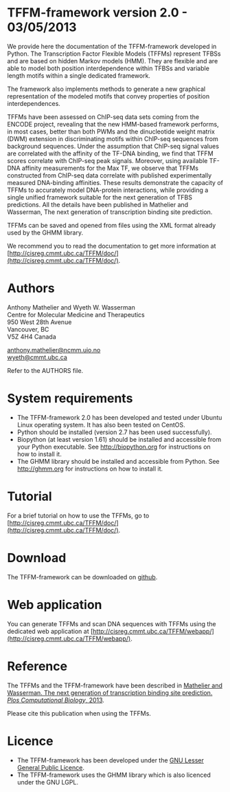 # TFFM-framework version 2.0 - 03/05/2013

We provide here the documentation of the TFFM-framework developed in Python.
The Transcription Factor Flexible Models (TFFMs) represent TFBSs and are based
on hidden Markov models (HMM). They are flexible and are able to model both
position interdependence within TFBSs and variable length motifs within a
single dedicated framework.

The framework also implements methods to generate a new graphical
representation of the modeled motifs that convey properties of position
interdependences.

TFFMs have been assessed on ChIP-seq data sets coming from the ENCODE project,
revealing that the new HMM-based framework performs, in most cases, better than
both PWMs and the dinucleotide weight matrix (DWM) extension in discriminating
motifs within ChIP-seq sequences from background sequences. Under the
assumption that ChIP-seq signal values are correlated with the affinity of the
TF-DNA binding, we find that TFFM scores correlate with ChIP-seq peak signals.
Moreover, using available TF-DNA affinity measurements for the Max TF, we
observe that TFFMs constructed from ChIP-seq data correlate with published
experimentally measured DNA-binding affinities. These results demonstrate the
capacity of TFFMs to accurately model DNA-protein interactions, while providing
a single unified framework suitable for the next generation of TFBS
predictions. All the details have been published in Mathelier and Wasserman,
The next generation of transcription binding site prediction.

TFFMs can be saved and opened from files using the XML format already used by
the GHMM library.

We recommend you to read the documentation to get more information at
[http://cisreg.cmmt.ubc.ca/TFFM/doc/](http://cisreg.cmmt.ubc.ca/TFFM/doc/).

# Authors

  Anthony Mathelier and Wyeth W. Wasserman   
  Centre for Molecular Medicine and Therapeutics   
  950 West 28th Avenue   
  Vancouver, BC   
  V5Z 4H4 Canada

  anthony.mathelier@ncmm.uio.no   
  wyeth@cmmt.ubc.ca

  Refer to the AUTHORS file.
         
# System requirements

* The TFFM-framework 2.0 has been developed and tested under Ubuntu
    Linux operating system. It has also been tested on CentOS.
* Python should be installed (version 2.7 has been used successfully).
* Biopython (at least version 1.61) should be installed and accessible from
    your Python executable. See http://biopython.org for instructions on how to
    install it.
* The GHMM library should be installed and accessible from Python. See
    http://ghmm.org for instructions on how to install it.

# Tutorial

For a brief tutorial on how to use the TFFMs, go to
[http://cisreg.cmmt.ubc.ca/TFFM/doc/](http://cisreg.cmmt.ubc.ca/TFFM/doc/).

# Download

The TFFM-framework can be downloaded on
[github](https://github.com/wassermanlab/TFFM).

# Web application

You can generate TFFMs and scan DNA sequences with TFFMs using the dedicated
web application at
[http://cisreg.cmmt.ubc.ca/TFFM/webapp/](http://cisreg.cmmt.ubc.ca/TFFM/webapp/).

# Reference

The TFFMs and the TFFM-framework have been described in [Mathelier and
Wasserman. The next generation of transcription binding site prediction. _Plos
Computational Biology_, 2013](https://journals.plos.org/ploscompbiol/article?id=10.1371/journal.pcbi.1003214).

Please cite this publication when using the TFFMs.


# Licence

* The TFFM-framework has been developed under the [GNU Lesser General
    Public Licence](http://www.gnu.org/copyleft/lesser.html).
* The TFFM-framework uses the GHMM library which is also licenced
    under the GNU LGPL.
